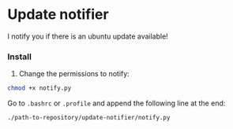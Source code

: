 # Update notifier
I notify you if there is an ubuntu update available!

### Install
1. Change the permissions to notify:
```bash
chmod +x notify.py
```
Go to `.bashrc` or `.profile` and append the following line at the end:
```bash
./path-to-repository/update-notifier/notify.py
```